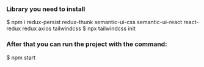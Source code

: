 ### Library you need to install
$ npm i redux-persist redux-thunk semantic-ui-css semantic-ui-react react-redux redux axios tailwindcss 
$ npx tailwindcss init
### After that you can run the project with the command: 
$ npm start
